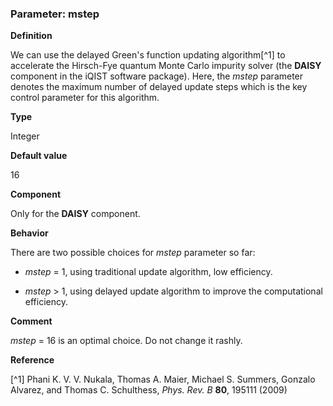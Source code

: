 ### Parameter: mstep

**Definition**

We can use the delayed Green's function updating algorithm[^1] to accelerate the Hirsch-Fye quantum Monte Carlo impurity solver (the **DAISY** component in the iQIST software package). Here, the *mstep* parameter denotes the maximum number of delayed update steps which is the key control parameter for this algorithm.

**Type**

Integer

**Default value**

16

**Component**

Only for the **DAISY** component.

**Behavior**

There are two possible choices for *mstep* parameter so far:

* *mstep* = 1, using traditional update algorithm, low efficiency.

* *mstep* > 1, using delayed update algorithm to improve the computational efficiency.

**Comment**

*mstep* = 16 is an optimal choice. Do not change it rashly.

**Reference**

[^1] Phani K. V. V. Nukala, Thomas A. Maier, Michael S. Summers, Gonzalo Alvarez, and Thomas C. Schulthess, *Phys. Rev. B* **80**, 195111 (2009)
